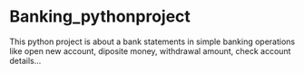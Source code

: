 # Banking_pythonproject
This python project is about a bank statements in simple banking operations like open new account, diposite money, withdrawal amount, check account details...
